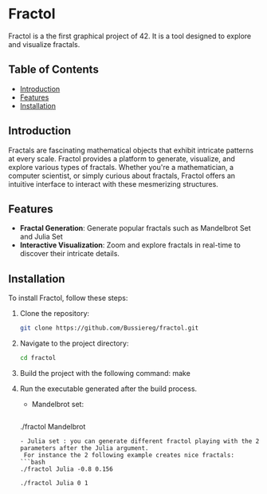 # Fractol

Fractol is a the first graphical project of 42. It is a tool designed to explore and visualize fractals.

## Table of Contents

- [Introduction](#introduction)
- [Features](#features)
- [Installation](#installation)

## Introduction

Fractals are fascinating mathematical objects that exhibit intricate patterns at every scale. Fractol provides a platform to generate, visualize, and explore various types of fractals. Whether you're a mathematician, a computer scientist, or simply curious about fractals, Fractol offers an intuitive interface to interact with these mesmerizing structures.

## Features

- **Fractal Generation**: Generate popular fractals such as Mandelbrot Set and Julia Set
- **Interactive Visualization**: Zoom and explore fractals in real-time to discover their intricate details.

## Installation

To install Fractol, follow these steps:

1. Clone the repository:

    ```bash
    git clone https://github.com/Bussiereg/fractol.git
    ```

2. Navigate to the project directory:

    ```bash
    cd fractol
    ```

3. Build the project with the following command: make

4. Run the executable generated after the build process.
   - Mandelbrot set:
     ```bash
    ./fractol Mandelbrot
    ```
   - Julia set : you can generate different fractol playing with the 2 parameters after the Julia argument.
     For instance the 2 following example creates nice fractals:
    ```bash
    ./fractol Julia -0.8 0.156
    ```
    
    ```bash
    ./fractol Julia 0 1
    ```
   

